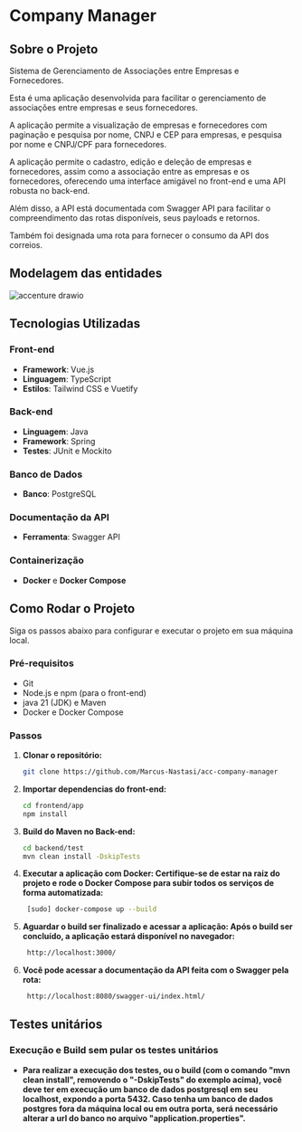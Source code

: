 # Company Manager

## Sobre o Projeto

Sistema de Gerenciamento de Associações entre Empresas e Fornecedores.

Esta é uma aplicação desenvolvida para facilitar o gerenciamento de associações entre empresas e seus fornecedores. 

A aplicação permite a visualização de empresas e fornecedores com paginação e pesquisa por nome, CNPJ e CEP para empresas, e pesquisa por nome e CNPJ/CPF para fornecedores.

A aplicação permite o cadastro, edição e deleção de empresas e fornecedores, assim como a associação entre as empresas e os fornecedores, 
oferecendo uma interface amigável no front-end e uma API robusta no back-end.

Além disso, a API está documentada com Swagger API para facilitar o compreendimento das rotas disponíveis, seus payloads e retornos. 

Também foi designada uma rota para fornecer o consumo da API dos correios.

## Modelagem das entidades
![accenture drawio](https://github.com/user-attachments/assets/6ff3b979-cace-40f3-a26e-2beb56fac1f4)

## Tecnologias Utilizadas

### Front-end
- **Framework**: Vue.js
- **Linguagem**: TypeScript
- **Estilos**: Tailwind CSS e Vuetify

### Back-end
- **Linguagem**: Java
- **Framework**: Spring
- **Testes**: JUnit e Mockito

### Banco de Dados
- **Banco**: PostgreSQL

### Documentação da API
- **Ferramenta**: Swagger API

### Containerização
- **Docker** e **Docker Compose**

## Como Rodar o Projeto

Siga os passos abaixo para configurar e executar o projeto em sua máquina local.

### Pré-requisitos

- Git
- Node.js e npm (para o front-end)
- java 21 (JDK) e Maven
- Docker e Docker Compose

### Passos

1. **Clonar o repositório:**
   ```bash
   git clone https://github.com/Marcus-Nastasi/acc-company-manager
   
2. **Importar dependencias do front-end:**
   ```bash
   cd frontend/app
   npm install

3. **Build do Maven no Back-end:**
   ```bash
   cd backend/test
   mvn clean install -DskipTests

4. **Executar a aplicação com Docker: Certifique-se de estar na raiz do projeto e rode o Docker Compose para subir todos os serviços de forma automatizada:**
   ```bash
    [sudo] docker-compose up --build

5. **Aguardar o build ser finalizado e acessar a aplicação: Após o build ser concluído, a aplicação estará disponível no navegador:**
   ```bash
    http://localhost:3000/

6. **Você pode acessar a documentação da API feita com o Swagger pela rota:**
   ```bash
    http://localhost:8080/swagger-ui/index.html/


## Testes unitários

### Execução e Build sem pular os testes unitários
- **Para realizar a execução dos testes, ou o build (com o comando "mvn clean install", removendo o "-DskipTests" do exemplo acima), você deve ter em execução um banco de dados postgresql em seu localhost, expondo a porta 5432. Caso tenha um banco de dados postgres fora da máquina local ou em outra porta, será necessário alterar a url do banco no arquivo "application.properties".**
